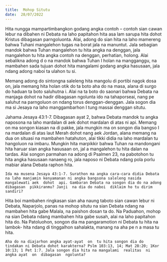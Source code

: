 ```yaml
---
title:  Mohop Situtu
date:  28/07/2022
---
```


Hita nungga  mampartimbangkon  godang  angka contoh – contoh  sian cawan lebur na dibahen ni Debata na laho papitahon hita asa lam sarupa hita dohot Kristus dibagasan  parngoluonta.  Alai, adong  do sian  hita na laho  mamereng  bahwa Tuhani  mangalehon tugas na  borat  jala  na manuntut.  Jala  sebagian  mandok  bahwa  Tuhan  mangalehon  tu hita angka na denggan, jala  mangalehon  tu hita angka contoh na denggan, perhatian, holong. Alai sebalikna adong  d o  na  mandok  bahwa  Tuhan I  holan  na  mangganggu, na mambahen sada tujuan  dohot  hita  mangalami  godang  angka  hasusaan,  jala ndang  adong  naboi  ta ulahon tu si.

Memang adong do sintongna saleleng hita mangolu di portibi nagok dosa on, jala memang  hita holan otik do ta boto aha do na masa, alana di surgo do haduan  ta boto  saluhutna i. Alai  na ta boto  do saonari  bahwa  Debata  na manjaga dohot  na hadir dibagasan  ngolunta ido na tahaporseai, nang  pe saluhut na  parngoluon  on ndang  torus denggan-denggan. Jala sogon dia ma si Jesaya na  laho manggambarhon  I tung  massai  denggan situtu.

Jahama Jesaya 43:1-7.  Dibagasan  ayat 2, bahwa  Debata  mandok tu  angka  naposona na laho mardalan di aek dohot  mardalan di atas ni api.  Memang on ma songon kiasan na di pakke,  jala  mungkin  ma  on  songon  dia bangso I  na mardalan  di atas laut  Merah dohot  nang aek Jordan, alana  memang  na dua on situasi  na mambahen  hatahuton, alai  tikki  didia na laho mardalan  tu hangoluon  na imbaru. Mungkin hita  marpikkir  bahwa Tuhan na mandongani hita haruar  sian  angka  hasusaan on,  jal a mangalehon tu hita dalan na tardas. Alai songon parmahan  na  adong di Psalmen 23, na pabotohon tu hita angka hasusaan  nanaeng ro, jala naposo  ni  Debata ndang  pola  porlu  mabiar  alana  Debata  raphon  hita.

`Ida ma musena Jesaya 43:1-7. Surathon ma angka cara-cara didia Debata na laho manjamin kenyamanan ni angka bangsona saleleng nasida mangalewati aek  dohot  api. Gambaran Debata na songon dia do na adong dibagasan  pikkiranmu? Janji  na dia do naboi  diklaim ho tu dirim sandiri?`

Hita boi mambahen ringkasan sian aha naung  taboto sian cawan  lebur ni Debata, Naparjolo, panas  na mohop situtu na sian  Debata  ndang  na mambahen  hita gabe Malala, na paishon dosan ta do.  Na Paduahon, mohop  na sian  Debata ndang  mambahen hita gabe susah, alai  na  laho papitahon  hita do.  Na Patoluohon, songon  dia  ma  pangaramotion ni Debata tu hita na  lambok- hita  ndang  di tinggalhon  sahalakta, manang na  aha  pe n a masa  tu hita.

`Aha do na diajarhon angka ayat-ayat  on  tu hita songon dia do tindakan ni Debata dohot karakterna? Pslm 103:13, 14; Mat 28:20; 1Kor 10:13; 1 Pet 1:7. Jala songon dia hita na mangalami  realitas  ni angka ayat  on  dibagasan  ngolunta?`